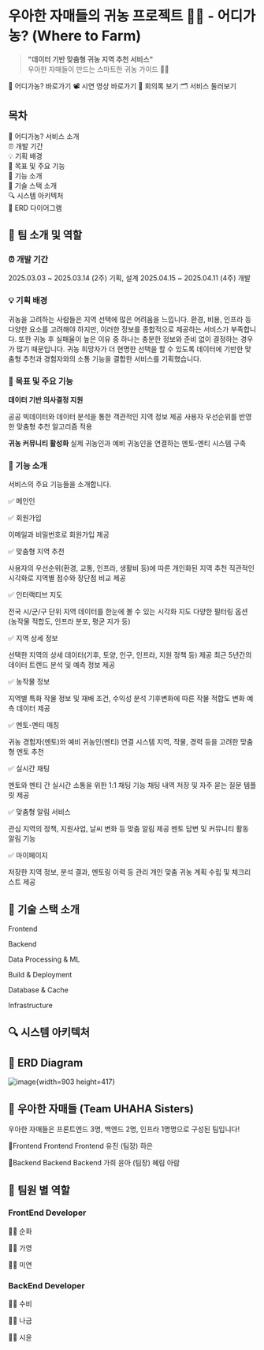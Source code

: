 
# 우아한 자매들의 귀농 프로젝트 🌽🫛 - 어디가농? (Where to Farm)


> **"데이터 기반 맞춤형 귀농 지역 추천 서비스"**  
우아한 자매들이 만드는 스마트한 귀농 가이드 🚜✨  

🔗 어디가농? 바로가기 
📽️ 시연 영상 바로가기 
📝 회의록 보기
🗂️ 서비스 둘러보기


## 목차

🌱 어디가농? 서비스 소개
<br>
⏰ 개발 기간
<br>
💡 기획 배경
<br>
🎯 목표 및 주요 기능
<br>
🔧 기능 소개
<br>
📢 기술 스택 소개
<br>
🔍 시스템 아키텍처
<br>
💾 ERD 다이어그램
<br>


## 👥 팀 소개 및 역할

### ⏰ 개발 기간
2025.03.03 ~ 2025.03.14 (2주) 기획, 설계
2025.04.15 ~ 2025.04.11 (4주) 개발

### 💡 기획 배경

귀농을 고려하는 사람들은 지역 선택에 많은 어려움을 느낍니다. 환경, 비용, 인프라 등 다양한 요소를 고려해야 하지만, 이러한 정보를 종합적으로 제공하는 서비스가 부족합니다.
또한 귀농 후 실패율이 높은 이유 중 하나는 충분한 정보와 준비 없이 결정하는 경우가 많기 때문입니다. 귀농 희망자가 더 현명한 선택을 할 수 있도록 데이터에 기반한 맞춤형 추천과 경험자와의 소통 기능을 결합한 서비스를 기획했습니다.


### 🎯 목표 및 주요 기능

**데이터 기반 의사결정 지원**

공공 빅데이터와 데이터 분석을 통한 객관적인 지역 정보 제공
사용자 우선순위를 반영한 맞춤형 추천 알고리즘 적용


**귀농 커뮤니티 활성화**
실제 귀농인과 예비 귀농인을 연결하는 멘토-멘티 시스템 구축



### 🔧 기능 소개

서비스의 주요 기능들을 소개합니다.

✅ 메인인

✅ 회원가입

이메일과 비밀번호로 회원가입 제공

✅ 맞춤형 지역 추천

사용자의 우선순위(환경, 교통, 인프라, 생활비 등)에 따른 개인화된 지역 추천
직관적인 시각화로 지역별 점수와 장단점 비교 제공

✅ 인터랙티브 지도

전국 시/군/구 단위 지역 데이터를 한눈에 볼 수 있는 시각화 지도
다양한 필터링 옵션(농작물 적합도, 인프라 분포, 평균 지가 등)

✅ 지역 상세 정보

선택한 지역의 상세 데이터(기후, 토양, 인구, 인프라, 지원 정책 등) 제공
최근 5년간의 데이터 트렌드 분석 및 예측 정보 제공

✅ 농작물 정보

지역별 특화 작물 정보 및 재배 조건, 수익성 분석
기후변화에 따른 작물 적합도 변화 예측 데이터 제공

✅ 멘토-멘티 매칭

귀농 경험자(멘토)와 예비 귀농인(멘티) 연결 시스템
지역, 작물, 경력 등을 고려한 맞춤형 멘토 추천

✅ 실시간 채팅

멘토와 멘티 간 실시간 소통을 위한 1:1 채팅 기능
채팅 내역 저장 및 자주 묻는 질문 템플릿 제공


✅ 맞춤형 알림 서비스


관심 지역의 정책, 지원사업, 날씨 변화 등 맞춤 알림 제공
멘토 답변 및 커뮤니티 활동 알림 기능


✅ 마이페이지

저장한 지역 정보, 분석 결과, 멘토링 이력 등 관리
개인 맞춤 귀농 계획 수립 및 체크리스트 제공

## 📢 기술 스택 소개

Frontend


Backend



Data Processing & ML



Build & Deployment



Database & Cache



Infrastructure


## 🔍 시스템 아키텍처



## 💾 ERD Diagram
![image](/uploads/c026cec944b592c293132a059f34db21/image.png){width=903 height=417}


## 👥 우아한 자매들 (Team UHAHA Sisters)

우아한 자매들은 프론트엔드 3명, 백엔드 2명, 인프라 1명명으로 구성된 팀입니다!

👑Frontend Frontend Frontend 
유진 (팀장) 하은 

👑Backend Backend Backend
가희 윤아 (팀장) 혜림 아람

## 👥 팀원 별 역할
### FrontEnd Developer

🧑‍💻 순화

🧑‍💻 가영


🧑‍💻 미연


### BackEnd Developer

🧑‍💻 수비



🧑‍💻 나금



🧑‍💻 시윤 

